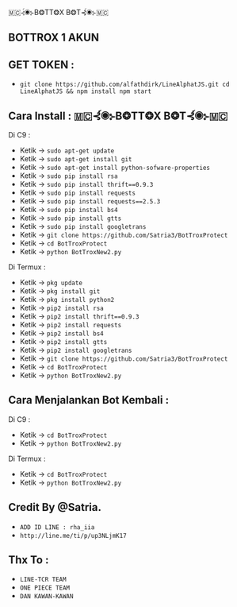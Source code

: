 🇲🇨⊰์◉⊱B❂TT❂X B❂T⊰์◉⊱🇲🇨

BOTTROX 1 AKUN
------
GET TOKEN :
------
- `git clone https://github.com/alfathdirk/LineAlphatJS.git
cd LineAlphatJS && npm install
npm start`

Cara Install : 🇲🇨⊰์◉⊱B❂TT❂X B❂T⊰์◉⊱🇲🇨
------

Di C9 :
- Ketik -> `sudo apt-get update`
- Ketik -> `sudo apt-get install git`
- Ketik -> `sudo apt-get install python-sofware-properties`
- Ketik -> `sudo pip install rsa`
- Ketik -> `sudo pip install thrift==0.9.3`
- Ketik -> `sudo pip install requests`
- Ketik -> `sudo pip install requests==2.5.3`
- Ketik -> `sudo pip install bs4`
- Ketik -> `sudo pip install gtts`
- Ketik -> `sudo pip install googletrans`
- Ketik -> `git clone https://github.com/Satria3/BotTroxProtect`
- Ketik -> `cd BotTroxProtect`
- Ketik -> `python BotTroxNew2.py`

Di Termux :

- Ketik -> `pkg update`
- Ketik -> `pkg install git`
- Ketik -> `pkg install python2`
- Ketik -> `pip2 install rsa`
- Ketik -> `pip2 install thrift==0.9.3`
- Ketik -> `pip2 install requests`
- Ketik -> `pip2 install bs4`
- Ketik -> `pip2 install gtts`
- Ketik -> `pip2 install googletrans`
- Ketik -> `git clone https://github.com/Satria3/BotTroxProtect`
- Ketik -> `cd BotTroxProtect`
- Ketik -> `python BotTroxNew2.py`

Cara Menjalankan Bot Kembali :
------
Di C9 :
- Ketik -> `cd BotTroxProtect`
- Ketik -> `python BotTroxNew2.py`

Di Termux :
- Ketik -> `cd BotTroxProtect`
- Ketik -> `python BotTroxNew2.py`


Credit By @Satria.
------
- `ADD ID LINE : rha_iia`
- `http://line.me/ti/p/up3NLjmK17`

Thx To :
------
- `LINE-TCR TEAM`
- `ONE PIECE TEAM`
- `DAN KAWAN-KAWAN`
